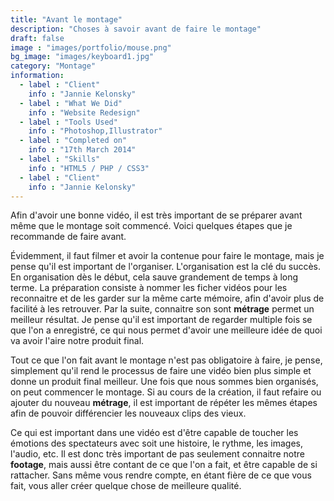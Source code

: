```yaml
---
title: "Avant le montage"
description: "Choses à savoir avant de faire le montage"
draft: false
image : "images/portfolio/mouse.png"
bg_image: "images/keyboard1.jpg"
category: "Montage"
information: 
  - label : "Client"
    info : "Jannie Kelonsky"
  - label : "What We Did"
    info : "Website Redesign"
  - label : "Tools Used"
    info : "Photoshop,Illustrator"
  - label : "Completed on"
    info : "17th March 2014"
  - label : "Skills"
    info : "HTML5 / PHP / CSS3"
  - label : "Client"
    info : "Jannie Kelonsky"
---
```

 Afin d'avoir une bonne vidéo, il est très important de se préparer avant même que le montage soit commencé. Voici quelques étapes que je recommande de faire avant.

Évidemment, il faut filmer et avoir la contenue pour faire le montage, mais je pense qu'il est important de l'organiser. L'organisation est la clé du succès. En organisation dès le début, cela sauve grandement de temps à long terme. La préparation consiste à nommer les ficher vidéos pour les reconnaitre et de les garder sur la même carte mémoire, afin d'avoir plus de facilité à les retrouver. 
Par la suite, connaitre son sont **métrage** permet un meilleur résultat. Je pense qu'il est important de regarder multiple fois se que l'on a enregistré, ce qui nous permet d'avoir une meilleure idée de quoi va avoir l'aire notre produit final.

Tout ce que l'on fait avant le montage n'est pas obligatoire à faire, je pense, simplement qu'il rend le processus de faire une vidéo bien plus simple et donne un produit final meilleur. Une fois que nous sommes bien organisés, on peut commencer le montage. Si au cours de la création, il faut refaire ou ajouter du nouveau **métrage**, il est important de répéter les mêmes étapes afin de pouvoir différencier les nouveaux clips des vieux. 

Ce qui est important dans une vidéo est d'être capable de toucher les émotions des spectateurs avec soit une histoire, le rythme, les images, l'audio, etc. Il est donc très important de pas seulement connaitre notre **footage**, mais aussi être contant de ce que l'on a fait, et être capable de si rattacher. Sans même vous rendre compte, en étant fière de ce que vous fait, vous aller créer quelque chose de meilleure qualité.

